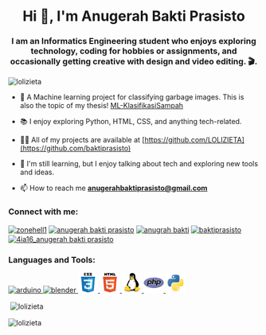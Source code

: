 <h1 align="center">Hi 👋, I'm Anugerah Bakti Prasisto</h1>
<h3 align="center">I am an Informatics Engineering student who enjoys exploring technology, coding for hobbies or assignments, and occasionally getting creative with design and video editing. 🎬.</h3>

<p align="left"> <img src="https://komarev.com/ghpvc/?username=lolizieta&label=Profile%20views&color=0e75b6&style=flat" alt="lolizieta" /> </p>

- 📌 A Machine learning project for classifying garbage images. This is also the topic of my thesis! [ML-KlasifikasiSampah](https://github.com/baktiprasisto/ML-KlasifikasiSampah)

- 📚 I enjoy exploring Python, HTML, CSS, and anything tech-related.

- 👨‍💻 All of my projects are available at [https://github.com/LOLIZIETA](https://github.com/baktiprasisto)

- 💬 I'm still learning, but I enjoy talking about tech and exploring new tools and ideas.

- 📫 How to reach me **anugerahbaktiprasisto@gmail.com**

<h3 align="left">Connect with me:</h3>
<p align="left">
<a href="https://twitter.com/zonehell1" target="blank"><img align="center" src="https://raw.githubusercontent.com/rahuldkjain/github-profile-readme-generator/master/src/images/icons/Social/twitter.svg" alt="zonehell1" height="30" width="40" /></a>
<a href="https://www.linkedin.com/in/anugerah-bakti-prasisto-04422122b/" target="blank"><img align="center" src="https://raw.githubusercontent.com/rahuldkjain/github-profile-readme-generator/master/src/images/icons/Social/linked-in-alt.svg" alt="anugerah bakti prasisto" height="30" width="40" /></a>
<a href="https://www.facebook.com/profile.php?id=100006615318141&locale=id_ID" target="blank"><img align="center" src="https://raw.githubusercontent.com/rahuldkjain/github-profile-readme-generator/master/src/images/icons/Social/facebook.svg" alt="anugrah bakti" height="30" width="40" /></a>
<a href="https://www.instagram.com/bakti_011/" target="blank"><img align="center" src="https://raw.githubusercontent.com/rahuldkjain/github-profile-readme-generator/master/src/images/icons/Social/instagram.svg" alt="baktiprasisto" height="30" width="40" /></a>
<a href="https://www.youtube.com/@baktiprasisto" target="blank"><img align="center" src="https://raw.githubusercontent.com/rahuldkjain/github-profile-readme-generator/master/src/images/icons/Social/youtube.svg" alt="4ia16_anugerah bakti prasisto" height="30" width="40" /></a>
</p>

<h3 align="left">Languages and Tools:</h3>
<p align="left"> <a href="https://www.arduino.cc/" target="_blank" rel="noreferrer"> <img src="https://cdn.worldvectorlogo.com/logos/arduino-1.svg" alt="arduino" width="40" height="40"/> </a> <a href="https://www.blender.org/" target="_blank" rel="noreferrer"> <img src="https://download.blender.org/branding/community/blender_community_badge_white.svg" alt="blender" width="40" height="40"/> </a> <a href="https://www.w3schools.com/css/" target="_blank" rel="noreferrer"> <img src="https://raw.githubusercontent.com/devicons/devicon/master/icons/css3/css3-original-wordmark.svg" alt="css3" width="40" height="40"/> </a> <a href="https://www.w3.org/html/" target="_blank" rel="noreferrer"> <img src="https://raw.githubusercontent.com/devicons/devicon/master/icons/html5/html5-original-wordmark.svg" alt="html5" width="40" height="40"/> </a> <a href="https://www.linux.org/" target="_blank" rel="noreferrer"> <img src="https://raw.githubusercontent.com/devicons/devicon/master/icons/linux/linux-original.svg" alt="linux" width="40" height="40"/> </a> <a href="https://www.php.net" target="_blank" rel="noreferrer"> <img src="https://raw.githubusercontent.com/devicons/devicon/master/icons/php/php-original.svg" alt="php" width="40" height="40"/> </a> <a href="https://www.python.org" target="_blank" rel="noreferrer"> <img src="https://raw.githubusercontent.com/devicons/devicon/master/icons/python/python-original.svg" alt="python" width="40" height="40"/> </a> </p>

<p>&nbsp;<img align="center" src="https://github-readme-stats.vercel.app/api?username=lolizieta&show_icons=true&locale=en" alt="lolizieta" /></p>

<p><img align="center" src="https://github-readme-streak-stats.herokuapp.com/?user=lolizieta&" alt="lolizieta" /></p>
